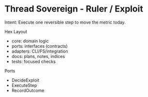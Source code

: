<!-- Updated: 2025-09-18T13:32:25.850Z -->
# Thread Sovereign - Ruler / Exploit

Intent: Execute one reversible step to move the metric today.

Hex Layout
- core: domain logic
- ports: interfaces (contracts)
- adapters: CLI/FS/integration
- docs: plans, notes, indices
- tests: focused checks

Ports
- DecideExploit
- ExecuteStep
- RecordOutcome
